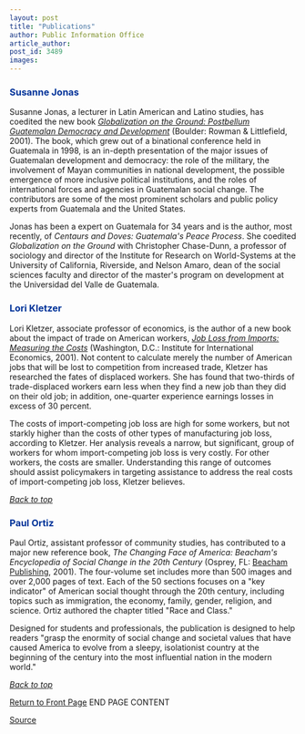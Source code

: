 ```yaml
---
layout: post
title: "Publications"
author: Public Information Office
article_author: 
post_id: 3489
images:
---
```


<h3>
  <a name="Susanne" id="Susanne"></a><font color="#003399">Susanne Jonas</font>
</h3>
<p>
  Susanne Jonas, a lecturer in Latin American and Latino studies, has coedited the new book <a href="http://www.rowmanlittlefield.com/Catalog/SingleBook.shtml?command=Search&amp;db=^DB/CATALOG.db&amp;eqSKUdata=0742508676"><i>Globalization on the Ground: Postbellum Guatemalan Democracy and Development</i></a> (Boulder: Rowman &amp; Littlefield, 2001). The book, which grew out of a binational conference held in Guatemala in 1998, is an in-depth presentation of the major issues of Guatemalan development and democracy: the role of the military, the involvement of Mayan communities in national development, the possible emergence of more inclusive political institutions, and the roles of international forces and agencies in Guatemalan social change. The contributors are some of the most prominent scholars and public policy experts from Guatemala and the United States.
</p>
<p>
  Jonas has been a expert on Guatemala for 34 years and is the author, most recently, of <i>Centaurs and Doves: Guatemala's Peace Process</i>. She coedited <i>Globalization on the Ground</i> with Christopher Chase-Dunn, a professor of sociology and director of the Institute for Research on World-Systems at the University of California, Riverside, and Nelson Amaro, dean of the social sciences faculty and director of the master's program on development at the Universidad del Valle de Guatemala.
</p>
<h3>
  <a name="Lori" id="Lori"></a><font color="#003399">Lori Kletzer</font>
</h3>
<p>
  Lori Kletzer, associate professor of economics, is the author of a new book about the impact of trade on American workers, <a href="http://www.iie.com/publications/publication.cfm?pub_id=110"><i>Job Loss from Imports: Measuring the Costs</i></a> (Washington, D.C.: Institute for International Economics, 2001). Not content to calculate merely the number of American jobs that will be lost to competition from increased trade, Kletzer has researched the fates of displaced workers. She has found that two-thirds of trade-displaced workers earn less when they find a new job than they did on their old job; in addition, one-quarter experience earnings losses in excess of 30 percent.
</p>
<p>
  The costs of import-competing job loss are high for some workers, but not starkly higher than the costs of other types of manufacturing job loss, according to Kletzer. Her analysis reveals a narrow, but significant, group of workers for whom import-competing job loss is very costly. For other workers, the costs are smaller. Understanding this range of outcomes should assist policymakers in targeting assistance to address the real costs of import-competing job loss, Kletzer believes.
</p>
<p>
  <a href="#Susanne"><i>Back to top</i></a>
</p>
<h3>
  <a name="Paul" id="Paul"></a><font color="#003399">Paul Ortiz</font>
</h3>
<p>
  Paul Ortiz, assistant professor of community studies, has contributed to a major new reference book, <i>The Changing Face of America: Beacham's Encyclopedia of Social Change in the 20th Century</i> (Osprey, FL: <a href="http://www.beachampublishing.com">Beacham Publishing</a>, 2001). The four-volume set includes more than 500 images and over 2,000 pages of text. Each of the 50 sections focuses on a "key indicator" of American social thought through the 20th century, including topics such as immigration, the economy, family, gender, religion, and science. Ortiz authored the chapter titled "Race and Class."
</p>
<p>
  Designed for students and professionals, the publication is designed to help readers "grasp the enormity of social change and societal values that have caused America to evolve from a sleepy, isolationist country at the beginning of the century into the most influential nation in the modern world."
</p>
<p>
  <a href="#Susanne"><i>Back to top</i></a>
</p>
<p>
  <a href="../../index.html">Return to Front Page</a> END PAGE CONTENT
</p>
<p><a href="http://www1.ucsc.edu/currents/01-02/10-22/publications.html" title="Permalink to publications">Source</a></p>
